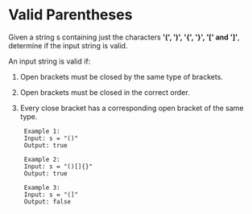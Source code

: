 # Valid Parentheses

Given a string s containing just the characters **'(', ')', '{', '}', '[' and ']'**, determine if the input string is valid.

An input string is valid if:
1. Open brackets must be closed by the same type of brackets.
2. Open brackets must be closed in the correct order.
3. Every close bracket has a corresponding open bracket of the same type.
 

        Example 1:
        Input: s = "()"
        Output: true

        Example 2:
        Input: s = "()[]{}"
        Output: true

        Example 3:
        Input: s = "(]"
        Output: false
